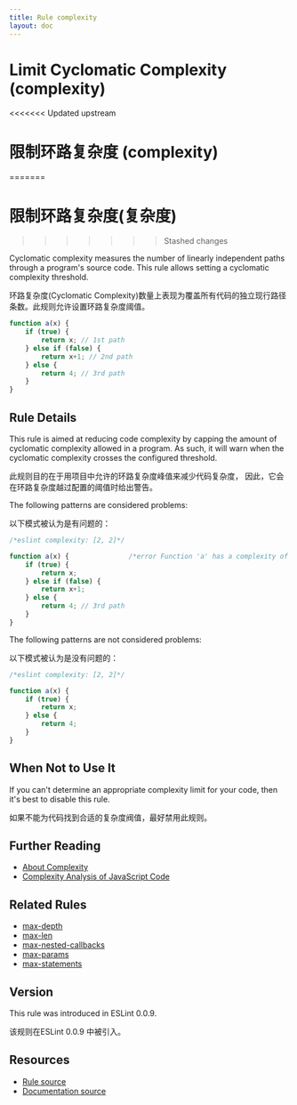 ```yaml
---
title: Rule complexity
layout: doc
---
```

<!-- Note: No pull requests accepted for this file. See README.md in the root directory for details. -->
# Limit Cyclomatic Complexity (complexity)
<<<<<<< Updated upstream
# 限制环路复杂度 (complexity)
=======
# 限制环路复杂度(复杂度)
>>>>>>> Stashed changes


Cyclomatic complexity measures the number of linearly independent paths through a program's source code. This rule allows setting a cyclomatic complexity threshold.

环路复杂度(Cyclomatic Complexity)数量上表现为覆盖所有代码的独立现行路径条数。此规则允许设置环路复杂度阈值。

```js
function a(x) {
    if (true) {
        return x; // 1st path
    } else if (false) {
        return x+1; // 2nd path
    } else {
        return 4; // 3rd path
    }
}
```

## Rule Details

This rule is aimed at reducing code complexity by capping the amount of cyclomatic complexity allowed in a program. As such, it will warn when the cyclomatic complexity crosses the configured threshold.

此规则目的在于用项目中允许的环路复杂度峰值来减少代码复杂度，
因此，它会在环路复杂度越过配置的阈值时给出警告。

The following patterns are considered problems:

以下模式被认为是有问题的：

```js
/*eslint complexity: [2, 2]*/

function a(x) {               /*error Function 'a' has a complexity of 3.*/
    if (true) {
        return x;
    } else if (false) {
        return x+1;
    } else {
        return 4; // 3rd path
    }
}
```

The following patterns are not considered problems:

以下模式被认为是没有问题的：

```js
/*eslint complexity: [2, 2]*/

function a(x) {
    if (true) {
        return x;
    } else {
        return 4;
    }
}
```

## When Not to Use It

If you can't determine an appropriate complexity limit for your code, then it's best to disable this rule.

如果不能为代码找到合适的复杂度阀值，最好禁用此规则。

## Further Reading

* [About Complexity](http://jscomplexity.org/complexity)
* [Complexity Analysis of JavaScript Code](http://ariya.ofilabs.com/2012/12/complexity-analysis-of-javascript-code.html)

## Related Rules

* [max-depth](max-depth)
* [max-len](max-len)
* [max-nested-callbacks](max-nested-callbacks)
* [max-params](max-params)
* [max-statements](max-statements)

## Version

This rule was introduced in ESLint 0.0.9.

该规则在ESLint 0.0.9 中被引入。

## Resources

* [Rule source](https://github.com/eslint/eslint/tree/master/lib/rules/complexity.js)
* [Documentation source](https://github.com/eslint/eslint/tree/master/docs/rules/complexity.md)
